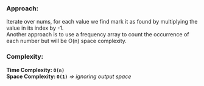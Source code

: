 ### Approach:
Iterate over nums, for each value we find mark it as found by multiplying the value in its index by -1.\
Another approach is to use a frequency array to count the occurrence of each number but will be O(n) space complexity.
​
### Complexity:
**Time Complexity: `O(n)`**\
**Space Complexity: `O(1)`** *=> ignoring output space*
​
